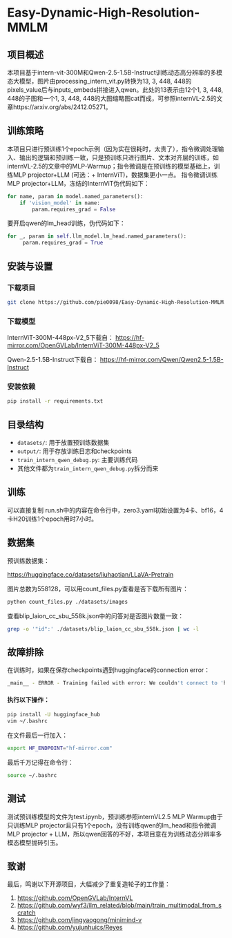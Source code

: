 # Easy-Dynamic-High-Resolution-MMLM

## 项目概述
本项目基于intern-vit-300M和Qwen-2.5-1.5B-Instruct训练动态高分辨率的多模态大模型，图片由processing_intern_vit.py转换为13, 3, 448, 448的pixels_value后与inputs_embeds拼接进入qwen。此处的13表示由12个1, 3, 448, 448的子图和一个1, 3, 448, 448的大图缩略图cat而成，可参照internVL-2.5的文章https://arxiv.org/abs/2412.05271。

## 训练策略

本项目只进行预训练1个epoch示例（因为实在很耗时，太贵了），指令微调处理输入、输出的逻辑和预训练一致，只是预训练只进行图片、文本对齐层的训练，如internVL-2.5的文章中的MLP-Warmup；指令微调是在预训练的模型基础上，训练MLP projector+LLM (可选：+ InternViT)，数据集更小一点。
指令微调训练MLP projector+LLM，冻结的InternViT伪代码如下：

```python
for name, param in model.named_parameters():
    if 'vision_model' in name:
        param.requires_grad = False
```
要开启qwen的lm_head训练，伪代码如下：
```python
for _, param in self.llm_model.lm_head.named_parameters():
     param.requires_grad = True
```
## 安装与设置

### 下载项目

```bash
git clone https://github.com/pie0098/Easy-Dynamic-High-Resolution-MMLM.git
```

### 下载模型

InternViT-300M-448px-V2_5下载自：
https://hf-mirror.com/OpenGVLab/InternViT-300M-448px-V2_5

Qwen-2.5-1.5B-Instruct下载自：
https://hf-mirror.com/Qwen/Qwen2.5-1.5B-Instruct

### 安装依赖

```bash
pip install -r requirements.txt
```

## 目录结构

- `datasets/`: 用于放置预训练数据集
- `output/`: 用于存放训练日志和checkpoints
- `train_intern_qwen_debug.py`: 主要训练代码
- 其他文件都为`train_intern_qwen_debug.py`拆分而来

## 训练 
可以直接复制 run.sh中的内容在命令行中，zero3.yaml初始设置为4卡、bf16，4卡H20训练1个epoch用时7小时。

## 数据集 

预训练数据集：

https://huggingface.co/datasets/liuhaotian/LLaVA-Pretrain

图片总数为558128，可以用count_files.py查看是否下载所有图片：

```bash
python count_files.py ./datasets/images
```

查看blip_laion_cc_sbu_558k.json中的问答对是否图片数量一致：

```bash
grep -o '"id":' ./datasets/blip_laion_cc_sbu_558k.json | wc -l
```

## 故障排除

在训练时，如果在保存checkpoints遇到huggingface的connection error：
```bash
_main__ - ERROR - Training failed with error: We couldn't connect to 'https://huggingface.co' to load the files, and couldn't find them in the cached files. Check your internet connection or see how to run the library in offline mode at 'https://huggingface.co/docs/transformers/installation#offline-mode'.
```
#### 执行以下操作：
```bash
pip install -U huggingface_hub
vim ~/.bashrc
```

在文件最后一行加入：

```bash
export HF_ENDPOINT="hf-mirror.com"
```

最后千万记得在命令行：

```bash
source ~/.bashrc
```

## 测试

测试预训练模型的文件为test.ipynb，预训练参照internVL2.5 MLP Warmup由于只训练MLP projector且只有1个epoch，没有训练qwen的lm_head和指令微调MLP projector + LLM，所以qwen回答的不好，本项目意在为训练动态分辨率多模态模型抛砖引玉。


## 致谢

最后，鸣谢以下开源项目，大幅减少了重复造轮子的工作量：
1. https://github.com/OpenGVLab/InternVL
2. https://github.com/wyf3/llm_related/blob/main/train_multimodal_from_scratch
3. https://github.com/jingyaogong/minimind-v
4. https://github.com/yujunhuics/Reyes 
